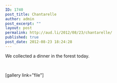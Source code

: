 ```yaml
---
ID: 1740
post_title: Chantarelle
author: admin
post_excerpt: ""
layout: post
permalink: http://aud.li/2012/08/23/chantarelle/
published: true
post_date: 2012-08-23 18:24:28
---
```

We collected a dinner in the forest today.

&nbsp;

[gallery link="file"]

&nbsp;
